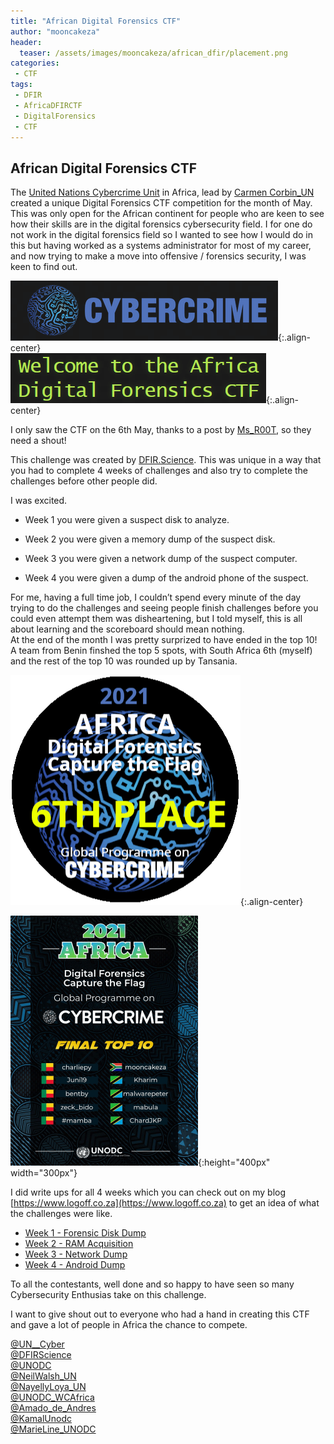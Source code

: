 ```yaml
---
title: "African Digital Forensics CTF"
author: "mooncakeza"
header:
  teaser: /assets/images/mooncakeza/african_dfir/placement.png
categories:
 - CTF
tags:
 - DFIR
 - AfricaDFIRCTF
 - DigitalForensics
 - CTF
---
```


## African Digital Forensics CTF

The [United Nations Cybercrime Unit](https://twitter.com/UN__Cyber) in Africa, lead by [Carmen Corbin_UN](https://twitter.com/CarmenCorbin_UN) created a unique Digital Forensics CTF competition for the month of May. This was only open for the African continent for people who are keen to see how their skills are in the digital forensics cybersecurity field. I for one do not work in the digital forensics field so I wanted to see how I would do in this but having worked as a systems administrator for most of my career, and now trying to make a move into offensive / forensics security, I was keen to find out.

![African DFIR](/assets/images/mooncakeza/african_dfir/logo1.png){:.align-center}
<br>
![African DFIR](/assets/images/mooncakeza/african_dfir/logo2.png){:.align-center}

I only saw the CTF on the 6th May, thanks to a post by [Ms_R00T](https://twitter.com/Ms_R00T), so they need a shout!

This challenge was created by [DFIR.Science](https://twitter.com/dfirscience). This was unique in a way that you had to complete 4 weeks of challenges and also try to complete the challenges before other people did.

I was excited.  

-   Week 1 you were given a suspect disk to analyze.  
    
-   Week 2 you were given a memory dump of the suspect disk.  
    
-   Week 3 you were given a network dump of the suspect computer.  
    
-   Week 4 you were given a dump of the android phone of the suspect.

For me, having a full time job, I couldn’t spend every minute of the day trying to do the challenges and seeing people finish challenges before you could even attempt them was disheartening, but I told myself, this is all about learning and the scoreboard should mean nothing.
<br>
At the end of the month I was pretty surprized to have ended in the top 10!
<br>
A team from Benin finshed the top 5 spots, with South Africa 6th (myself) and the rest of the top 10 was rounded up by Tansania.

![African DFIR](/assets/images/mooncakeza/african_dfir/placement.png){:.align-center}

![African DFIR](/assets/images/mooncakeza/african_dfir/top10.png){:height="400px" width="300px"}

I did write ups for all 4 weeks which you can check out on my blog [https://www.logoff.co.za](https://www.logoff.co.za) to get an idea of what the challenges were like.

- [Week 1 - Forensic Disk Dump](https://www.logoff.co.za/posts/African-Digital-Forensics-CTF-Week-1/)
- [Week 2 - RAM Acquisition](https://www.logoff.co.za/posts/African-Digital-Forensics-CTF-Week-2/)
- [Week 3 - Network Dump](https://www.logoff.co.za/posts/African-Digital-Forensics-CTF-Week-3/)
- [Week 4 - Android Dump](https://www.logoff.co.za/posts/African-Digital-Forensics-CTF-Week-4/)


To all the contestants, well done and so happy to have seen so many Cybersecurity Enthusias take on this challenge.

I want to give shout out to everyone who had a hand in creating this CTF and gave a lot of people in Africa the chance to compete.

[@UN__Cyber](https://www.twitter.com/UN__Cyber)
<br>
[@DFIRScience](https://www.twitter.com/DFIRScience)
<br>
[@UNODC](https://www.twitter.com/UN__Cyber)
<br>
[@NeilWalsh_UN](https://www.twitter.com/NeilWalsh_UN)
<br>
[@NayellyLoya_UN](https://www.twitter.com/NayellyLoya_UN)
<br>
[@UNODC_WCAfrica](https://www.twitter.com/UNODC_WCAfrica)
<br>
[@Amado_de_Andres](https://www.twitter.com/Amado_de_Andres)
<br>
[@KamalUnodc](https://www.twitter.com/KamalUnodc)
<br>
[@MarieLine_UNODC](https://www.twitter.com/MarieLine_UNODC)
